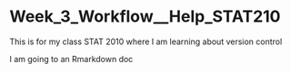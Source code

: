 # Week_3_Workflow__Help_STAT210
This is for my class STAT 2010 where I am learning about version control

I am going to an Rmarkdown doc